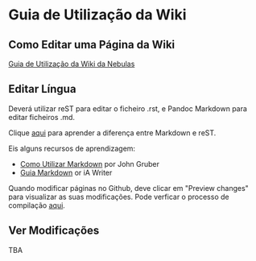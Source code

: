 # Guia de Utilização da Wiki

## Como Editar uma Página da Wiki
[Guia de Utilização da Wiki da Nebulas](https://medium.com/nebulasio/nebulas-wiki-user-guide-5418715c6988)

## Editar Língua

Deverá utilizar reST para editar o ficheiro .rst, e Pandoc Markdown para editar ficheiros .md. 

Clique [aqui](http://www.unexpected-vortices.com/doc-notes/markdown-and-rest-compared.html) para aprender a diferença entre Markdown e reST.

Eis alguns recursos de aprendizagem:

- [Como Utilizar Markdown](https://daringfireball.net/projects/markdown/syntax) por John Gruber
- [Guia Markdown](https://ia.net/writer/support/general/markdown-guide) or iA Writer

Quando modificar páginas no Github, deve clicar em "Preview changes" para visualizar as suas modificações. Pode verficar o processo de compilação [aqui](https://readthedocs.org/projects/nebdocs/builds/).


## Ver Modificações

TBA



